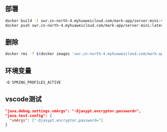 ## 部署
``` bash
docker build -t swr.cn-north-4.myhuaweicloud.com/mark-app/server-mini:v0.0.1 ./
docker push swr.cn-north-4.myhuaweicloud.com/mark-app/server-mini:latest
```
## 删除
``` bash
docker rmi -f $(docker images 'swr.cn-north-4.myhuaweicloud.com/mark-app/server-mini' -a -q)
```

## 环境变量
``` bash
-D SPRING_PROFILES_ACTIVE
```

## vscode测试
``` json
"java.debug.settings.vmArgs": "-Djasypt.encryptor.password=",
"java.test.config": {
  "vmArgs": ["-Djasypt.encryptor.password="]
}
```